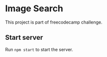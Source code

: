 # Image Search

This project is part of freecodecamp challenge.

## Start server

Run `npm start` to start the server.
